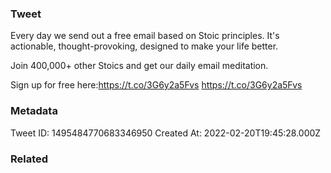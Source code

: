 ### Tweet
Every day we send out a free email based on Stoic principles. It's actionable, thought-provoking, designed to make your life better. 

Join 400,000+ other Stoics and get our daily email meditation. 

Sign up for free here:https://t.co/3G6y2a5Fvs
https://t.co/3G6y2a5Fvs

### Metadata
Tweet ID: 1495484770683346950
Created At: 2022-02-20T19:45:28.000Z

### Related


